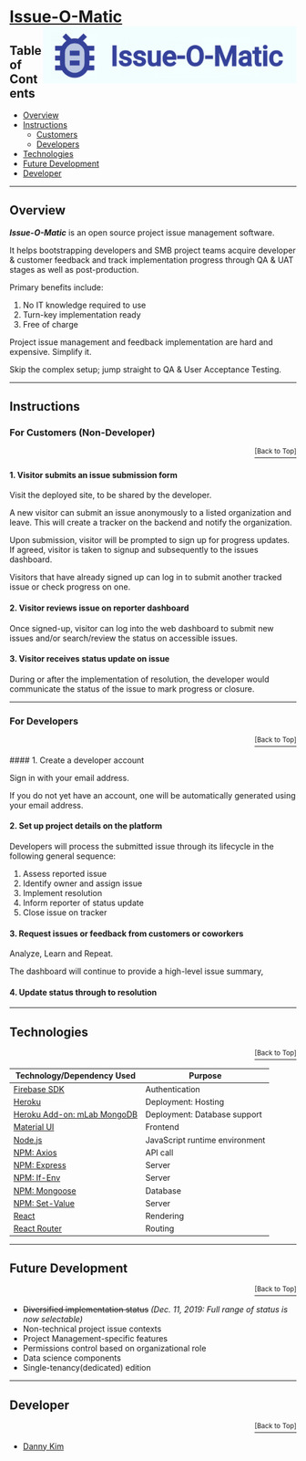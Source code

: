 # <a href="https://issue-manager.herokuapp.com">Issue-O-Matic</a> <img src="https://github.com/danninemx/project-issue-manager/blob/master/client/src/images/issue-logo-horizontal.png/" alt="Issue-O-Matic logo" align="right" height="100"> <a name="top"></a>

## Table of Contents <a name="toc"></a>

- [Overview](#overview)
- [Instructions](#instructions)
  - [Customers](#guide-customer)
  - [Developers](#guide-developer)
- [Technologies](#technologies)
- [Future Development](#future)
- [Developer](#team)

---

## Overview <a name="overview"></a>

**_Issue-O-Matic_** is an open source project issue management software.

It helps bootstrapping developers and SMB project teams acquire developer & customer feedback and track implementation progress through QA & UAT stages as well as post-production.

Primary benefits include:

1. No IT knowledge required to use
2. Turn-key implementation ready
3. Free of charge

Project issue management and feedback implementation are hard and expensive. Simplify it.

Skip the complex setup; jump straight to QA & User Acceptance Testing.

---

## Instructions <a name="instructions"></a>

### For Customers (Non-Developer) <a name="guide-customer"></a>

<p align='right'><a href='#top'><sup>[Back to Top]</sup></a></p>

#### 1. Visitor submits an issue submission form

Visit the deployed site, to be shared by the developer.

A new visitor can submit an issue anonymously to a listed organization and leave.
This will create a tracker on the backend and notify the organization.

Upon submission, visitor will be prompted to sign up for progress updates.
If agreed, visitor is taken to signup and subsequently to the issues dashboard.

Visitors that have already signed up can log in to submit another tracked issue or check progress on one.

#### 2. Visitor reviews issue on reporter dashboard

Once signed-up, visitor can log into the web dashboard to submit new issues and/or search/review the status on accessible issues.

#### 3. Visitor receives status update on issue

During or after the implementation of resolution, the developer would communicate the status of the issue to mark progress or closure.

---

### For Developers <a name="guide-developer"></a>

<p align='right'><a href='#top'><sup>[Back to Top]</sup></a></p>
#### 1. Create a developer account

Sign in with your email address.

If you do not yet have an account, one will be automatically generated using your email address.

#### 2. Set up project details on the platform

Developers will process the submitted issue through its lifecycle in the following general sequence:

1. Assess reported issue
2. Identify owner and assign issue
3. Implement resolution
4. Inform reporter of status update
5. Close issue on tracker

#### 3. Request issues or feedback from customers or coworkers

Analyze, Learn and Repeat.

The dashboard will continue to provide a high-level issue summary,

#### 4. Update status through to resolution

---

## Technologies <a name="technologies"></a>

<p align='right'><a href='#top'><sup>[Back to Top]</sup></a></p>

| Technology/Dependency Used                                                 | Purpose                        |
| -------------------------------------------------------------------------- | ------------------------------ |
| [Firebase SDK](https://firebase.google.com/docs/auth?authuser=0)           | Authentication                 |
| [Heroku](https://heroku.com)                                               | Deployment: Hosting            |
| [Heroku Add-on: mLab MongoDB](https://elements.heroku.com/addons/mongolab) | Deployment: Database support   |
| [Material UI](https://material-ui.com/)                                    | Frontend                       |
| [Node.js](https://nodejs.org/en/)                                          | JavaScript runtime environment |
| [NPM: Axios](https://www.npmjs.com/package/axios)                          | API call                       |
| [NPM: Express](https://www.npmjs.com/package/express)                      | Server                         |
| [NPM: If-Env](https://www.npmjs.com/package/if-env)                        | Server                         |
| [NPM: Mongoose](https://www.npmjs.com/package/mongoose)                    | Database                       |
| [NPM: Set-Value](https://www.npmjs.com/package/set-value)                  | Server                         |
| [React](https://github.com/facebookincubator/create-react-app)             | Rendering                      |
| [React Router](https://www.npmjs.com/package/react-router-dom)             | Routing                        |

---

## Future Development <a name="future"></a>

<p align='right'><a href='#top'><sup>[Back to Top]</sup></a></p>

- ~~Diversified implementation status~~ _(Dec. 11, 2019: Full range of status is now selectable)_
- Non-technical project issue contexts
- Project Management-specific features
- Permissions control based on organizational role
- Data science components
- Single-tenancy(dedicated) edition

---

## Developer <a name="team"></a>

<p align='right'><a href='#top'><sup>[Back to Top]</sup></a></p>

- [Danny Kim](https://github.com/danninemx)
